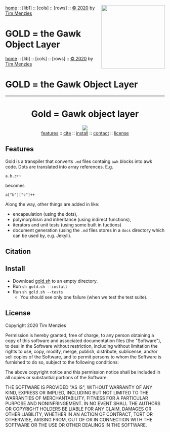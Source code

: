 [home](http://github.com/timm/gold/README.md) :: <img align=right width=200 src="https://raw.githubusercontent.com/timm/gold/master/etc/img/robot.png">
[lib1] ::
[cols] ::
[rows] ::
[&copy; 2020](http://github.com/timm/gold/LICENSE.md) by [Tim Menzies](http://menzies.us)   
# GOLD = the Gawk Object Layer

[home](http://github.com/timm/gold/README.me) ::
[lib] ::
[cols] ::
[rows] ::
[&copy; 2020](http://github.com/timm/gold/LICENSE.md) by [Tim Menzies](http://menzies.us)   
# GOLD = the Gawk Object Layer
----- 

 <h1 align=center> Gold = Gawk object layer</h1>
  <p align=center>
   <img src="https://pngimg.com/uploads/gold/gold_PNG11033.png">
 <br clear=all>
  <a 		                      width=15   src="https://image.flaticon.com/icons/svg/25/25621.svg"> <a 
 href="#features">features</a> ::  <a  <a 
 href="#citation">cite</a> ::  <a 
 href="#install">install</a> :: <a 
 href="#contact">contact</a> :: <a 
 href="#license">license</a>    </a>  
 </p>

 ## Features
 
Gold is a transpiler that converts `.md` files containg `awk` blocks into awk code. Dots are translated into
array references. E.g.

    a.b.c++
    
becomes

    a["b"]["c"]++
    
Along the way, other things are added in like:

- encapsulation (using the dots), 
- polymorphism and inheritance (using indirect functions), 
- iterators and unit tests (using some built in fuctions)
- document generation (using the `.md` files stores in a `docs` directory which can be used by, e.g. Jekyll).

## Citation

## Install

- Download [gold.sh](gold.sh) to an empty directory.
- Run `sh gold.sh --install`
- Run `sh gold.sh --tests` 
  - You should see only one failure (when we test the test suite).

## License

Copyright 2020 Tim Menzies

Permission is hereby granted, free of charge, to any person obtaining
a copy of this software and associated documentation files (the
"Software"), to deal in the Software without restriction, including
without limitation the rights to use, copy, modify, merge, publish,
distribute, sublicense, and/or sell copies of the Software, and to
permit persons to whom the Software is furnished to do so, subject
to the following conditions:

The above copyright notice and this permission notice shall be
included in all copies or substantial portions of the Software.

THE SOFTWARE IS PROVIDED "AS IS", WITHOUT WARRANTY OF ANY KIND,
EXPRESS OR IMPLIED, INCLUDING BUT NOT LIMITED TO THE WARRANTIES OF
MERCHANTABILITY, FITNESS FOR A PARTICULAR PURPOSE AND NONINFRINGEMENT.
IN NO EVENT SHALL THE AUTHORS OR COPYRIGHT HOLDERS BE LIABLE FOR
ANY CLAIM, DAMAGES OR OTHER LIABILITY, WHETHER IN AN ACTION OF
CONTRACT, TORT OR OTHERWISE, ARISING FROM, OUT OF OR IN CONNECTION
WITH THE SOFTWARE OR THE USE OR OTHER DEALINGS IN THE SOFTWARE.
